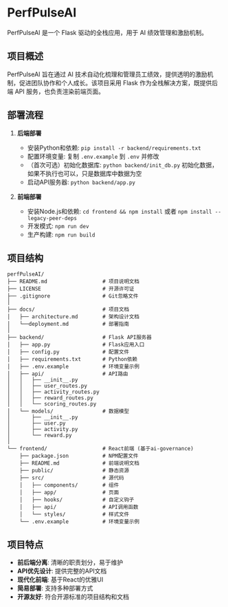 # PerfPulseAI

PerfPulseAI 是一个 Flask 驱动的全栈应用，用于 AI 绩效管理和激励机制。

## 项目概述

PerfPulseAI 旨在通过 AI 技术自动化梳理和管理员工绩效，提供透明的激励机制，促进团队协作和个人成长。该项目采用 Flask 作为全栈解决方案，既提供后端 API 服务，也负责渲染前端页面。

## 部署流程

1. **后端部署**
   - 安装Python和依赖: `pip install -r backend/requirements.txt`
   - 配置环境变量: 复制 `.env.example` 到 `.env` 并修改
   - （首次可选）初始化数据库: `python backend/init_db.py` 初始化数据，如果不执行也可以，只是数据库中数据为空
   - 启动API服务器: `python backend/app.py`

2. **前端部署**
   - 安装Node.js和依赖: `cd frontend && npm install` 或者 `npm install --legacy-peer-deps`
   - 开发模式: `npm run dev`
   - 生产构建: `npm run build`


## 项目结构

```
perfPulseAI/
├── README.md                  # 项目说明文档
├── LICENSE                    # 开源许可证
├── .gitignore                 # Git忽略文件
│
├── docs/                      # 项目文档
│   ├── architecture.md        # 架构设计文档
│   └──deployment.md           # 部署指南
│
├── backend/                   # Flask API服务器
│   ├── app.py                 # Flask应用入口
│   ├── config.py              # 配置文件
│   ├── requirements.txt       # Python依赖
│   ├── .env.example           # 环境变量示例
│   ├── api/                   # API路由
│   │   ├── __init__.py
│   │   ├── user_routes.py
│   │   ├── activity_routes.py
│   │   ├── reward_routes.py
│   │   └── scoring_routes.py
│   └── models/                # 数据模型
│       ├── __init__.py
│       ├── user.py
│       ├── activity.py
│       └── reward.py
│
└── frontend/                  # React前端 (基于ai-governance)
    ├── package.json           # NPM配置文件
    ├── README.md              # 前端说明文档
    ├── public/                # 静态资源
    ├── src/                   # 源代码
    │   ├── components/        # 组件
    │   ├── app/               # 页面
    │   ├── hooks/             # 自定义钩子
    │   ├── api/               # API调用函数
    │   └── styles/            # 样式文件
    └── .env.example           # 环境变量示例
```

## 项目特点

- **前后端分离**: 清晰的职责划分，易于维护
- **API优先设计**: 提供完整的API文档
- **现代化前端**: 基于React的优雅UI
- **简易部署**: 支持多种部署方式
- **开源友好**: 符合开源标准的项目结构和文档